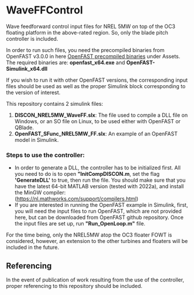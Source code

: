 # WaveFFControl
Wave feedforward control input files for NREL 5MW on top of the OC3 floating platform in the above-rated region. So, only the blade pitch controller is included.

In order to run such files, you need the precompiled binaries from OpenFAST v3.0.0 in here [OpenFAST precompiled binaries](https://github.com/OpenFAST/openfast/releases) under Assets. The required binaries are: **openfast_x64.exe** and __OpenFAST-Simulink_x64.dll__

If you wish to run it with other OpenFAST versions, the corresponding input files should be used as well as the proper Simulink block corresponding to the version of interest.

This repository contains 2 simulink files:
1) **DISCON_NREL5MW_WaveFF.slx**: The file used to compile a DLL file on Windows, or an SO file on Linux, to be used either with OpenFAST or QBlade.
2) __OpenFAST_SFunc_NREL5MW_FF.slx__: An example of an OpenFAST model in Simulink.

### Steps to use the controller:
- In order to generate a DLL, the controller has to be initialized first. All you need to do is to open **"InitCompDISCON.m**, set the flag __'GenerateDLL'__ to true, then run the file. You should make sure that you have the latest 64-bit MATLAB version (tested with 2022a), and install the MinGW compiler:    (https://nl.mathworks.com/support/compilers.html)
- If you are interested in running the OpenFAST example in Simulink, first, you will need the input files to run OpenFAST, which are not provided here, but can be downloaded from OpenFAST github repository. Once the input files are set up, run **"Run_OpenLoop.m"** file.

For the time being, only the NREL5MW atop the OC3 floater FOWT is considered, however, an extension to the other turbines and floaters will be included in the future.

## Referencing
In the event of publication of work resulting from the use of the controller, proper referencing to this repository should be included. 
